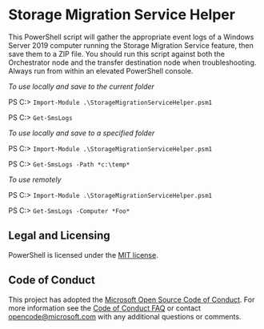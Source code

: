 # Storage Migration Service Helper

This PowerShell script will gather the appropriate event logs of a Windows Server 2019 computer running the Storage Migration Service feature, then save them to a ZIP file. 
You should run this script against both the Orchestrator node and the transfer destination node when troubleshooting.
Always run from within an elevated PowerShell console.

*To use locally and save to the current folder*

PS C:\> `Import-Module .\StorageMigrationServiceHelper.psm1`

PS C:\> `Get-SmsLogs`

*To use locally and save to a specified folder*

PS C:\> `Import-Module .\StorageMigrationServiceHelper.psm1`

PS C:\> `Get-SmsLogs -Path *c:\temp*`

*To use remotely*

PS C:\> `Import-Module .\StorageMigrationServiceHelper.psm1`

PS C:\> `Get-SmsLogs -Computer *Foo*`

## Legal and Licensing

PowerShell is licensed under the [MIT license][].

[MIT license]: https://github.com/nedpyle/storagemigrationservicehelper/blob/master/LICENSE

## Code of Conduct

This project has adopted the [Microsoft Open Source Code of Conduct][conduct-code].
For more information see the [Code of Conduct FAQ][conduct-FAQ] or contact [opencode@microsoft.com][conduct-email] with any additional questions or comments.

[conduct-code]: http://opensource.microsoft.com/codeofconduct/
[conduct-FAQ]: http://opensource.microsoft.com/codeofconduct/faq/
[conduct-email]: mailto:opencode@microsoft.com
